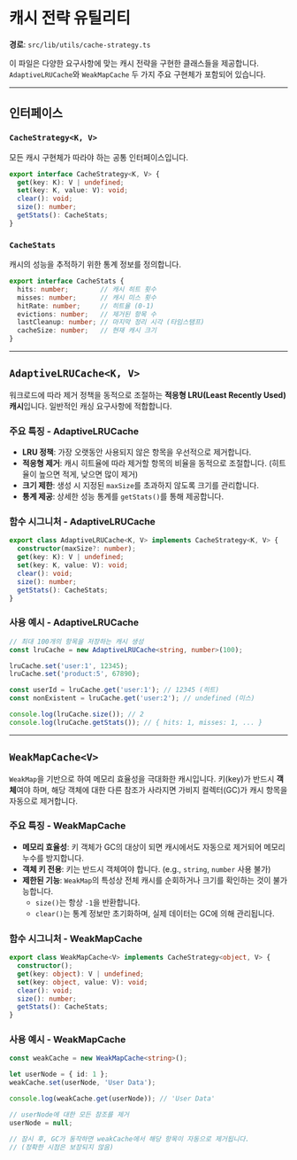 # 캐시 전략 유틸리티

**경로**: `src/lib/utils/cache-strategy.ts`

이 파일은 다양한 요구사항에 맞는 캐시 전략을 구현한 클래스들을 제공합니다. `AdaptiveLRUCache`와 `WeakMapCache` 두 가지 주요 구현체가 포함되어 있습니다.

---

## 인터페이스

### `CacheStrategy<K, V>`

모든 캐시 구현체가 따라야 하는 공통 인터페이스입니다.

```typescript
export interface CacheStrategy<K, V> {
  get(key: K): V | undefined;
  set(key: K, value: V): void;
  clear(): void;
  size(): number;
  getStats(): CacheStats;
}
```

### `CacheStats`

캐시의 성능을 추적하기 위한 통계 정보를 정의합니다.

```typescript
export interface CacheStats {
  hits: number;        // 캐시 히트 횟수
  misses: number;      // 캐시 미스 횟수
  hitRate: number;     // 히트율 (0-1)
  evictions: number;   // 제거된 항목 수
  lastCleanup: number; // 마지막 정리 시각 (타임스탬프)
  cacheSize: number;   // 현재 캐시 크기
}
```

---

## `AdaptiveLRUCache<K, V>`

워크로드에 따라 제거 정책을 동적으로 조절하는 **적응형 LRU(Least Recently Used) 캐시**입니다. 일반적인 캐싱 요구사항에 적합합니다.

### 주요 특징 - AdaptiveLRUCache

- **LRU 정책**: 가장 오랫동안 사용되지 않은 항목을 우선적으로 제거합니다.
- **적응형 제거**: 캐시 히트율에 따라 제거할 항목의 비율을 동적으로 조절합니다. (히트율이 높으면 적게, 낮으면 많이 제거)
- **크기 제한**: 생성 시 지정된 `maxSize`를 초과하지 않도록 크기를 관리합니다.
- **통계 제공**: 상세한 성능 통계를 `getStats()`를 통해 제공합니다.

### 함수 시그니처 - AdaptiveLRUCache

```typescript
export class AdaptiveLRUCache<K, V> implements CacheStrategy<K, V> {
  constructor(maxSize?: number);
  get(key: K): V | undefined;
  set(key: K, value: V): void;
  clear(): void;
  size(): number;
  getStats(): CacheStats;
}
```

### 사용 예시 - AdaptiveLRUCache

```typescript
// 최대 100개의 항목을 저장하는 캐시 생성
const lruCache = new AdaptiveLRUCache<string, number>(100);

lruCache.set('user:1', 12345);
lruCache.set('product:5', 67890);

const userId = lruCache.get('user:1'); // 12345 (히트)
const nonExistent = lruCache.get('user:2'); // undefined (미스)

console.log(lruCache.size()); // 2
console.log(lruCache.getStats()); // { hits: 1, misses: 1, ... }
```

---

## `WeakMapCache<V>`

`WeakMap`을 기반으로 하여 메모리 효율성을 극대화한 캐시입니다. 키(key)가 반드시 **객체**여야 하며, 해당 객체에 대한 다른 참조가 사라지면 가비지 컬렉터(GC)가 캐시 항목을 자동으로 제거합니다.

### 주요 특징 - WeakMapCache

- **메모리 효율성**: 키 객체가 GC의 대상이 되면 캐시에서도 자동으로 제거되어 메모리 누수를 방지합니다.
- **객체 키 전용**: 키는 반드시 객체여야 합니다. (e.g., `string`, `number` 사용 불가)
- **제한된 기능**: `WeakMap`의 특성상 전체 캐시를 순회하거나 크기를 확인하는 것이 불가능합니다.
  - `size()`는 항상 `-1`을 반환합니다.
  - `clear()`는 통계 정보만 초기화하며, 실제 데이터는 GC에 의해 관리됩니다.

### 함수 시그니처 - WeakMapCache

```typescript
export class WeakMapCache<V> implements CacheStrategy<object, V> {
  constructor();
  get(key: object): V | undefined;
  set(key: object, value: V): void;
  clear(): void;
  size(): number;
  getStats(): CacheStats;
}
```

### 사용 예시 - WeakMapCache

```typescript
const weakCache = new WeakMapCache<string>();

let userNode = { id: 1 };
weakCache.set(userNode, 'User Data');

console.log(weakCache.get(userNode)); // 'User Data'

// userNode에 대한 모든 참조를 제거
userNode = null;

// 잠시 후, GC가 동작하면 weakCache에서 해당 항목이 자동으로 제거됩니다.
// (정확한 시점은 보장되지 않음)
```
